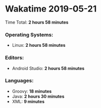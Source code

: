 # Wakatime 2019-05-21

Time Total: **2 hours 58 minutes**

### Operating Systems:
- Linux: **2 hours 58 minutes** 

### Editors:
- Android Studio: **2 hours 58 minutes** 

### Languages:
- Groovy: **18 minutes** 
- Java: **2 hours 30 minutes** 
- XML: **9 minutes** 


